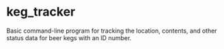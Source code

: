 # keg_tracker
Basic command-line program for tracking the location, contents, and other status data for beer kegs with an ID number.
